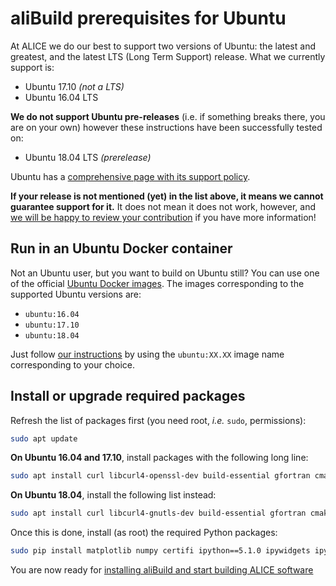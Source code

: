 aliBuild prerequisites for Ubuntu
=================================

At ALICE we do our best to support two versions of Ubuntu: the latest and greatest, and the latest
LTS (Long Term Support) release. What we currently support is:

* Ubuntu 17.10 _(not a LTS)_
* Ubuntu 16.04 LTS

**We do not support Ubuntu pre-releases** (i.e. if something breaks there, you are on your own)
however these instructions have been successfully tested on:

* Ubuntu 18.04 LTS _(prerelease)_

Ubuntu has a [comprehensive page with its support policy](https://www.ubuntu.com/info/release-end-of-life).

**If your release is not mentioned (yet) in the list above, it means we cannot guarantee support for
it.** It does not mean it does not work, however, and [we will be happy to review your
contribution](../README.md) if you have more information!


## Run in an Ubuntu Docker container

Not an Ubuntu user, but you want to build on Ubuntu still? You can use one of the official [Ubuntu
Docker images](https://hub.docker.com/_/ubuntu/). The images corresponding to the supported Ubuntu
versions are:

* `ubuntu:16.04`
* `ubuntu:17.10`
* `ubuntu:18.04`

Just follow [our instructions](README.md#running-in-docker) by using the `ubuntu:XX.XX` image name
corresponding to your choice.


## Install or upgrade required packages

Refresh the list of packages first (you need root, _i.e._ `sudo`, permissions):

```bash
sudo apt update
```

**On Ubuntu 16.04 and 17.10**, install packages with the following long line:

```bash
sudo apt install curl libcurl4-openssl-dev build-essential gfortran cmake libmysqlclient-dev xorg-dev libglu1-mesa-dev libfftw3-dev libssl-dev libxml2-dev git unzip python-pip autoconf automake autopoint texinfo gettext libtool libtool-bin pkg-config bison flex libperl-dev libbz2-dev libboost-all-dev swig liblzma-dev libnanomsg-dev libyaml-cpp-dev rsync lsb-release environment-modules
```

**On Ubuntu 18.04**, install the following list instead:

```bash
sudo apt install curl libcurl4-gnutls-dev build-essential gfortran cmake libmysqlclient-dev xorg-dev libglu1-mesa-dev libfftw3-dev libssl1.0 libssl1.0-dev libxml2-dev git unzip python-pip autoconf automake autopoint texinfo gettext libtool libtool-bin pkg-config bison flex libperl-dev libbz2-dev libboost-all-dev swig liblzma-dev libnanomsg-dev libyaml-cpp-dev rsync lsb-release environment-modules
```

Once this is done, install (as root) the required Python packages:

```bash
sudo pip install matplotlib numpy certifi ipython==5.1.0 ipywidgets ipykernel notebook metakernel pyyaml
```

You are now ready for [installing aliBuild and start building ALICE
software](README.md#get-or-upgrade-alibuild)
